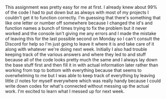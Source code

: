 This assignment was pretty easy for me at first. I already knew about 99% of the code I had to put down but as always with most of my projects I couldn't get it to function correctly. I'm guessing that there's something that like one letter or number off somewhere because I changed the id's and function names a bunch of times trying to fix the problem but it never worked and the console isn't giving me any errors and I made the mistake of leaving this for the last possible second on Monday so I can't consult the Discord for help so I'm just going to leave it where it is and take care of it along with whatever we're doing next week. Initially I also had trouble keeping track of the various answers and where they led to and stuff because all of the code looks pretty much the same and I always lay down the base stuff first and then fill it in with actual information later rather than working from top to bottom with everything because that seems to overwhelming to me but I was able to keep track of everything by leaving little // notes for myself everywhere which was really handy because I could write down codes for what's connected without messing up the actual work. I'm excited to learn what I messed up for next week.
